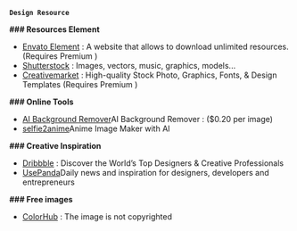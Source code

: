 **`Design Resource`**


**### **Resources Element**** 

- [Envato Element](https://elements.envato.com/) : A website that allows to download unlimited resources. (Requires Premium )
- [Shutterstock](https://www.shutterstock.com/) : Images, vectors, music, graphics, models...
- [Creativemarket](https://creativemarket.com/) : High-quality Stock Photo, Graphics, Fonts, & Design Templates (Requires Premium )

**### Online Tools**

- [AI Background Remover](https://icons8.com/bgremover)AI Background Remover : ($0.20 per image)
- [selfie2anime](https://selfie2anime.com/)Anime Image Maker with AI 

**### Creative Inspiration**

- [Dribbble](https://dribbble.com/) : Discover the World’s Top Designers &amp; Creative Professionals
- [UsePanda](https://app.usepanda.com/)Daily news and inspiration for designers, developers and entrepreneurs

**### Free images**

- [ColorHub](https://www.colorhub.me/) : The image is not copyrighted
